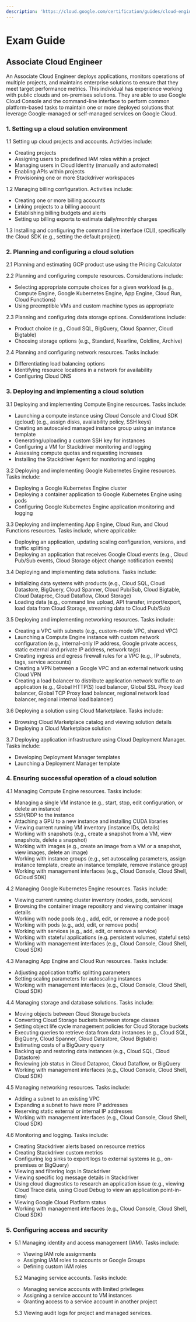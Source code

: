 ```yaml
---
description: 'https://cloud.google.com/certification/guides/cloud-engineer'
---
```


# Exam Guide

## Associate Cloud Engineer

An Associate Cloud Engineer deploys applications, monitors operations of multiple projects, and maintains enterprise solutions to ensure that they meet target performance metrics. This individual has experience working with public clouds and on-premises solutions. They are able to use Google Cloud Console and the command-line interface to perform common platform-based tasks to maintain one or more deployed solutions that leverage Google-managed or self-managed services on Google Cloud.



### 1. Setting up a cloud solution environment

1.1 Setting up cloud projects and accounts. Activities include:

* Creating projects
* Assigning users to predefined IAM roles within a project
* Managing users in Cloud Identity \(manually and automated\)
* Enabling APIs within projects
* Provisioning one or more Stackdriver workspaces

1.2 Managing billing configuration. Activities include:

* Creating one or more billing accounts
* Linking projects to a billing account
* Establishing billing budgets and alerts
* Setting up billing exports to estimate daily/monthly charges

1.3 Installing and configuring the command line interface \(CLI\), specifically the Cloud SDK \(e.g., setting the default project\).



### 2. Planning and configuring a cloud solution

2.1 Planning and estimating GCP product use using the Pricing Calculator

2.2 Planning and configuring compute resources. Considerations include:

* Selecting appropriate compute choices for a given workload \(e.g., Compute Engine, Google Kubernetes Engine, App Engine, Cloud Run, Cloud Functions\)
* Using preemptible VMs and custom machine types as appropriate

2.3 Planning and configuring data storage options. Considerations include:

* Product choice \(e.g., Cloud SQL, BigQuery, Cloud Spanner, Cloud Bigtable\)
* Choosing storage options \(e.g., Standard, Nearline, Coldline, Archive\)

2.4 Planning and configuring network resources. Tasks include:

* Differentiating load balancing options
* Identifying resource locations in a network for availability
* Configuring Cloud DNS



### 3. Deploying and implementing a cloud solution

3.1 Deploying and implementing Compute Engine resources. Tasks include:

* Launching a compute instance using Cloud Console and Cloud SDK \(gcloud\) \(e.g., assign disks, availability policy, SSH keys\)
* Creating an autoscaled managed instance group using an instance template
* Generating/uploading a custom SSH key for instances
* Configuring a VM for Stackdriver monitoring and logging
* Assessing compute quotas and requesting increases
* Installing the Stackdriver Agent for monitoring and logging

3.2 Deploying and implementing Google Kubernetes Engine resources. Tasks include:

* Deploying a Google Kubernetes Engine cluster
* Deploying a container application to Google Kubernetes Engine using pods
* Configuring Google Kubernetes Engine application monitoring and logging

3.3 Deploying and implementing App Engine, Cloud Run, and Cloud Functions resources. Tasks include, where applicable:

* Deploying an application, updating scaling configuration, versions, and traffic splitting
* Deploying an application that receives Google Cloud events \(e.g., Cloud Pub/Sub events, Cloud Storage object change notification events\)

3.4 Deploying and implementing data solutions. Tasks include:

* Initializing data systems with products \(e.g., Cloud SQL, Cloud Datastore, BigQuery, Cloud Spanner, Cloud Pub/Sub, Cloud Bigtable, Cloud Dataproc, Cloud Dataflow, Cloud Storage\)
* Loading data \(e.g., command line upload, API transfer, import/export, load data from Cloud Storage, streaming data to Cloud Pub/Sub\)

3.5 Deploying and implementing networking resources. Tasks include:

* Creating a VPC with subnets \(e.g., custom-mode VPC, shared VPC\)
* Launching a Compute Engine instance with custom network configuration \(e.g., internal-only IP address, Google private access, static external and private IP address, network tags\)
* Creating ingress and egress firewall rules for a VPC \(e.g., IP subnets, tags, service accounts\)
* Creating a VPN between a Google VPC and an external network using Cloud VPN
* Creating a load balancer to distribute application network traffic to an application \(e.g., Global HTTP\(S\) load balancer, Global SSL Proxy load balancer, Global TCP Proxy load balancer, regional network load balancer, regional internal load balancer\)

3.6 Deploying a solution using Cloud Marketplace. Tasks include:

* Browsing Cloud Marketplace catalog and viewing solution details
* Deploying a Cloud Marketplace solution

3.7 Deploying application infrastructure using Cloud Deployment Manager. Tasks include:

* Developing Deployment Manager templates
* Launching a Deployment Manager template



### 4. Ensuring successful operation of a cloud solution

4.1 Managing Compute Engine resources. Tasks include:

* Managing a single VM instance \(e.g., start, stop, edit configuration, or delete an instance\)
* SSH/RDP to the instance
* Attaching a GPU to a new instance and installing CUDA libraries
* Viewing current running VM inventory \(instance IDs, details\)
* Working with snapshots \(e.g., create a snapshot from a VM, view snapshots, delete a snapshot\)
* Working with images \(e.g., create an image from a VM or a snapshot, view images, delete an image\)
* Working with instance groups \(e.g., set autoscaling parameters, assign instance template, create an instance template, remove instance group\)
* Working with management interfaces \(e.g., Cloud Console, Cloud Shell, GCloud SDK\)

4.2 Managing Google Kubernetes Engine resources. Tasks include:

* Viewing current running cluster inventory \(nodes, pods, services\)
* Browsing the container image repository and viewing container image details
* Working with node pools \(e.g., add, edit, or remove a node pool\)
* Working with pods \(e.g., add, edit, or remove pods\)
* Working with services \(e.g., add, edit, or remove a service\)
* Working with stateful applications \(e.g. persistent volumes, stateful sets\)
* Working with management interfaces \(e.g., Cloud Console, Cloud Shell, Cloud SDK\)

4.3 Managing App Engine and Cloud Run resources. Tasks include:

* Adjusting application traffic splitting parameters
* Setting scaling parameters for autoscaling instances
* Working with management interfaces \(e.g., Cloud Console, Cloud Shell, Cloud SDK\)

4.4 Managing storage and database solutions. Tasks include:

* Moving objects between Cloud Storage buckets
* Converting Cloud Storage buckets between storage classes
* Setting object life cycle management policies for Cloud Storage buckets
* Executing queries to retrieve data from data instances \(e.g., Cloud SQL, BigQuery, Cloud Spanner, Cloud Datastore, Cloud Bigtable\)
* Estimating costs of a BigQuery query
* Backing up and restoring data instances \(e.g., Cloud SQL, Cloud Datastore\)
* Reviewing job status in Cloud Dataproc, Cloud Dataflow, or BigQuery
* Working with management interfaces \(e.g., Cloud Console, Cloud Shell, Cloud SDK\)

4.5 Managing networking resources. Tasks include:

* Adding a subnet to an existing VPC
* Expanding a subnet to have more IP addresses
* Reserving static external or internal IP addresses
* Working with management interfaces \(e.g., Cloud Console, Cloud Shell, Cloud SDK\)

4.6 Monitoring and logging. Tasks include:

* Creating Stackdriver alerts based on resource metrics
* Creating Stackdriver custom metrics
* Configuring log sinks to export logs to external systems \(e.g., on-premises or BigQuery\)
* Viewing and filtering logs in Stackdriver
* Viewing specific log message details in Stackdriver
* Using cloud diagnostics to research an application issue \(e.g., viewing Cloud Trace data, using Cloud Debug to view an application point-in-time\)
* Viewing Google Cloud Platform status
* Working with management interfaces \(e.g., Cloud Console, Cloud Shell, Cloud SDK\)

####  <a id="5.-configuring-access-and-security"></a>

### 5. Configuring access and security

* 5.1 Managing identity and access management \(IAM\). Tasks include:

  * Viewing IAM role assignments
  * Assigning IAM roles to accounts or Google Groups
  * Defining custom IAM roles

  5.2 Managing service accounts. Tasks include:

  * Managing service accounts with limited privileges
  * Assigning a service account to VM instances
  * Granting access to a service account in another project

  5.3 Viewing audit logs for project and managed services.

